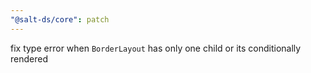 ```yaml
---
"@salt-ds/core": patch
---
```


fix type error when `BorderLayout` has only one child or its conditionally rendered
